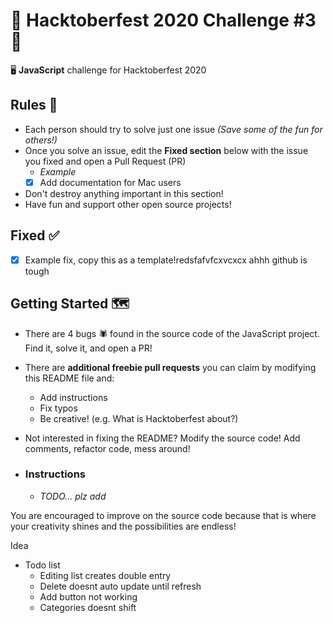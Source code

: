 # 🎉 Hacktoberfest 2020 Challenge #3 🎉
🖥️ **JavaScript** challenge for Hacktoberfest 2020

## Rules 📜
- Each person should try to solve just one issue *(Save some of the fun for others!)*
- Once you solve an issue, edit the **Fixed section** below with the issue you fixed and open a Pull Request (PR)
    - *Example*
    - [x] Add documentation for Mac users
- Don't destroy anything important in this section!
- Have fun and support other open source projects!

## Fixed ✅
- [x] Example fix, copy this as a template!redsfafvfcxvcxcx
ahhh github is tough
## Getting Started 🗺️
- There are 4 bugs 🕷️ found in the source code of the JavaScript project. Find it, solve it, and open a PR!
- There are **additional freebie pull requests** you can claim by modifying this README file and:
    - Add instructions
    - Fix typos
    - Be creative! (e.g. What is Hacktoberfest about?)
- Not interested in fixing the README? Modify the source code! Add comments, refactor code, mess around!

- ### Instructions
    - *TODO... plz add*

You are encouraged to improve on the source code because that is where your creativity shines and the possibilities are endless!

Idea
- Todo list
    - Editing list creates double entry
    - Delete doesnt auto update until refresh
    - Add button not working
    - Categories doesnt shift
